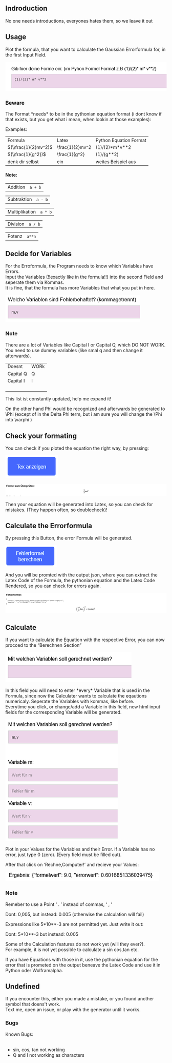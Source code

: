 Indroduction
------------

No one needs introductions, everyones hates them, so we leave it out

Usage
-----

Plot the formula, that you want to calculate the Gaussian Errorformula for, in the first Input Field.

![alt text](https://github.com/captain-joni/errorformulagenerator/blob/main/pictures/pic_1.png?raw=true)

### Beware

The Format \*needs\* to be in the pythonian equation format (i dont know if that exists, but you get what i mean, when lookin at those examples):

Examples:

|     |     |     |
| --- | --- | --- |
| Formula | Latex | Python Equation Format |
| $(\\frac{1}{2}mv^2)$ | \\frac{1}{2}mv^2 | (1)/(2)\*m\*v\*\*2 |
| $(\\frac{1}{g^2})$ | \\frac{1}{g^2} | (1)/(g\*\*2) |
| denk dir selbst | ein | weites Beispiel aus |

#### Note:

|     |     |
| --- | --- |
| Addition | `a + b` |

|     |     |
| --- | --- |
| Subtraktion | `a - b` |

|     |     |
| --- | --- |
| Multiplikation | `a * b` |

|     |     |
| --- | --- |
| Division | `a / b` |

|     |     |
| --- | --- |
| Potenz | `a**n` |

Decide for Variables
--------------------

For the Erroformula, the Program needs to know which Variables have Errors.  
Input the Variables (!!exactly like in the formula!!) into the second Field and seperate them via Kommas.  
It is fine, that the formula has more Variables that what you put in here.

![alt text](https://github.com/captain-joni/errorformulagenerator/blob/main/pictures/pic_2.png?raw=true)

### Note

There are a lot of Variables like Capital I or Capital Q, which DO NOT WORK.  
You need to use dummy variables (like smal q and then change it afterwards).

|     |     |
| --- | --- |
| Doesnt | WORk |
| Capital Q | Q   |
| Capital I | I   |
|     |     |
|     |     |
|     |     |
|     |     |

This list ist constantly updated, help me expand it!

On the other hand Phi would be recognized and afterwards be generated to \\Phi (except of in the Delta Phi term, but i am sure you will change the \\Phi into \\varphi )

Check your formating
--------------------

You can check if you ploted the equation the right way, by pressing:

![alt text](https://github.com/captain-joni/errorformulagenerator/blob/main/pictures/pic_3.png?raw=true)


![alt text](https://github.com/captain-joni/errorformulagenerator/blob/main/pictures/pic_4.png?raw=true)

Then your equation will be generated into Latex, so you can check for mistakes. (They happen often, so doublecheck)!

Calculate the Errorformula
--------------------------

By pressing this Button, the error Formula will be generated.

![alt text](https://github.com/captain-joni/errorformulagenerator/blob/main/pictures/pic_5.png?raw=true)

And you will be promted with the output json, where you can extract the Latex Code of the Formula, the pythonian equation and the Latex Code Rendered, so you can check for errors again.

![alt text](https://github.com/captain-joni/errorformulagenerator/blob/main/pictures/pic_6.png?raw=true)

Calculate
---------

If you want to calculate the Equation with the respective Error, you can now procced to the “Berechnen Section”

![alt text](https://github.com/captain-joni/errorformulagenerator/blob/main/pictures/pic_7.png?raw=true)

In this field you will need to enter \*every\* Variable that is used in the Formula, since now the Calculater wants to calculate the eqautions numericaly. Seperate the Variables with kommas, like before.   
Everytime you click, or change/add a Variable in this field, new html input fields for the corresponding Variable will be generated.

![alt text](https://github.com/captain-joni/errorformulagenerator/blob/main/pictures/pic_8.png?raw=true)

Plot in your Values for the Variables and their Error. If a Variable has no error, just type 0 (zero). (Every field must be filled out).

After that click on ‘Rechne,Computer!’ and recieve your Values:

![alt text](https://github.com/captain-joni/errorformulagenerator/blob/main/pictures/pic_9.png?raw=true)

### Note

Remeber to use a Point ‘ . ’ instead of commas, ‘ , ’

Dont: 0,005, but instead: 0.005 (otherwise the calculation will fail)

Expressions like 5\*10\*\*-3 are not permitted yet. Just write it out:

Dont: 5\*10\*\*-3 but instead: 0.005

Some of the Calculation features do not work yet (will they ever?).   
For example, it is not yet possible to calculate a sin cos,tan etc.

If you have Equations with those in it, use the pythonian equation for the error that is prometed on the output beneave the Latex Code and use it in Python oder Wolframalpha.

Undefined
---------

If you encounter this, either you made a mistake, or you found another symbol that doens't work.   
Text me, open an issue, or play with the generator until it works. 

### Bugs

Known Bugs:  
 

*   sin, cos, tan not working
*   Q and I not working as characters


